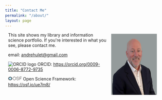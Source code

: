 ```yaml
---
title: "Contact Me"
permalink: "/about/"
layout: page
---
```

<style>
    p {
        margin-left: 10px;
    }
    .photo {
        display: inline;
        float: right;
        padding: 5px;
    }

</style>
<img class="photo" src="/ah_2.png" width="150" height="200" alt="photo of Andre Hulet">
<p>This site shows my library and information science portfolio. If you're interested in what you see, please contact me.

<p>
    email: <a href='emailto:andrehulet@gmail.com' target='_blank'>andrehulet@gmail.com</a>
</p>
<p>
    <span  style="vertical-align: text-top"><img class="logo" alt="ORCID logo" src="https://info.orcid.org/wp-content/uploads/2019/11/orcid_16x16.png" width="16" height="16" /></span>
    ORCID: <a href="https://orcid.org/0009-0006-8772-9735" target='_blank'> https://orcid.org/0009-0006-8772-9735</a>
</p>
<p>
    <span style="vertical-align: text-top"><img class="logo" alt="OSF logo" src="/docs/osf_black.png" width="45" height="16" /></span>
    Open Science Framework: <a href="https://osf.io/ue7m8/" target='_blank'> https://osf.io/ue7m8/</a>
</p>